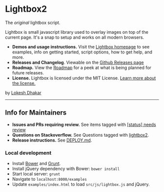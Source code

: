 # Lightbox2

The _original_ lightbox script.

Lightbox is small javascript library used to overlay images on top of the current page. It's a snap to setup and works on all modern browsers.

- **Demos and usage instructions.** Visit the [Lightbox homepage](http://lokeshdhakar.com/projects/lightbox2/) to see examples, info on getting started, script options, how to get help, and more.
- **Releases and Changelog**. Viewable on the [Github Releases page](https://github.com/lokesh/lightbox2/releases)
- **Roadmap.** View the [Roadmap](https://github.com/lokesh/lightbox2/blob/master/ROADMAP.md) for a peek at what is being planned for future releases.
- **License.** Lightbox is licensed under the MIT License. [Learn more about the license.](http://lokeshdhakar.com/projects/lightbox2/#license)

by [Lokesh Dhakar](http://www.lokeshdhakar.com)

---

## Info for Maintainers

- **Issues and PRs requiring review.** See items tagged with [\[status\] needs review](https://github.com/lokesh/lightbox2/labels/%5Bstatus%5D%20needs%20review)
- **Questions on Stackoverflow.** See Questions tagged with [lightbox2](https://stackoverflow.com/questions/tagged/lightbox2).
- **Release instructions.** See [DEPLOY.md](https://github.com/lokesh/lightbox2/blob/master/DEPLOY.md).


### Local development

- Install [Bower](https://bower.io/) and [Grunt](https://gruntjs.com/).
- Install jQuery dependency with Bower: `bower install`
- Start local server: `grunt`
- Navigate to `localhost:8000/examples`
- Update `examples/index.html` to load `src/js/lightbox.js` and jQuery.

